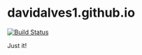 # davidalves1.github.io

[![Build Status](https://travis-ci.org/davidalves1/davidalves1.github.io.svg?branch=master)](https://travis-ci.org/davidalves1/davidalves1.github.io)

Just it!
